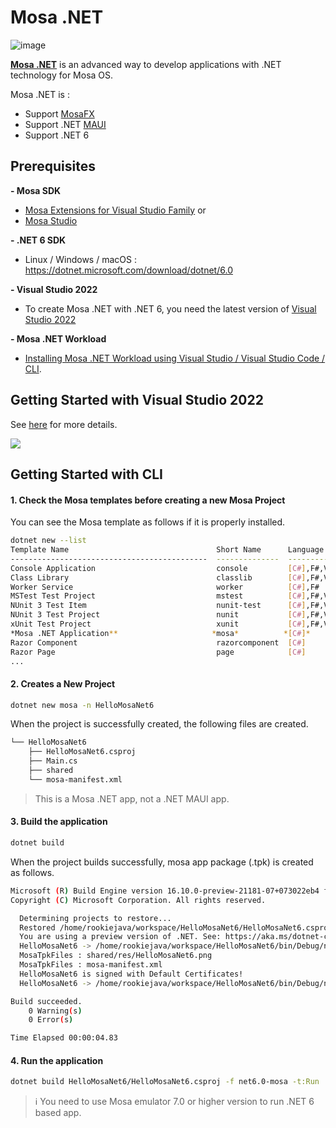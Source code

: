 # Mosa .NET
![image](https://user-images.githubusercontent.com/14328614/115324121-49473f00-a1c4-11eb-844c-86970c5e0764.png)

[<b>Mosa .NET</b>](https://developer.samsung.com/mosa/About-Mosa.NET/Mosa.NET.html) is an advanced way to develop applications with .NET technology for Mosa OS.

Mosa .NET is :
- Support [MosaFX](https://github.com/Samsung/MosaFX)
- Support .NET [MAUI](https://github.com/dotnet/maui)
- Support .NET 6

## Prerequisites

**- Mosa SDK**
  * [Mosa Extensions for Visual Studio Family](https://developer.mosa.org/development/mosa-extensions-visual-studio-family) or 
  * [Mosa Studio](https://developer.mosa.org/development/mosa-studio)

**- .NET 6 SDK**
  * Linux / Windows / macOS : https://dotnet.microsoft.com/download/dotnet/6.0
  
**- Visual Studio 2022**
  * To create Mosa .NET with .NET 6, you need the latest version of [Visual Studio 2022](https://visualstudio.microsoft.com/)

**- Mosa .NET Workload**
  * [Installing Mosa .NET Workload using Visual Studio / Visual Studio Code / CLI](https://github.com/Samsung/Mosa.NET/wiki/Installing-Mosa-.NET-Workload).

## Getting Started with Visual Studio 2022
See [here](https://github.com/Samsung/Mosa.NET/wiki/Build-your-first-(.NET6)-Mosa-App-using-Visual-Studio-2022) for more details.

![](https://github.com/Samsung/Mosa.NET/blob/a710d7095ca9ba0a759705dc59461140dec13ae4/assets/hello-mosa-net6-vs2022.gif)

## Getting Started with CLI

#### 1. Check the Mosa templates before creating a new Mosa Project
You can see the Mosa template as follows if it is properly installed.
```sh
dotnet new --list
Template Name                                 Short Name      Language    Tags                  
--------------------------------------------  --------------  ----------  ----------------------
Console Application                           console         [C#],F#,VB  Common/Console        
Class Library                                 classlib        [C#],F#,VB  Common/Library        
Worker Service                                worker          [C#],F#     Common/Worker/Web     
MSTest Test Project                           mstest          [C#],F#,VB  Test/MSTest           
NUnit 3 Test Item                             nunit-test      [C#],F#,VB  Test/NUnit            
NUnit 3 Test Project                          nunit           [C#],F#,VB  Test/NUnit            
xUnit Test Project                            xunit           [C#],F#,VB  Test/xUnit            
*Mosa .NET Application**                     *mosa*          *[C#]*      *Mosa*
Razor Component                               razorcomponent  [C#]        Web/ASP.NET           
Razor Page                                    page            [C#]        Web/ASP.NET           
...

```  

#### 2. Creates a New Project
```sh
dotnet new mosa -n HelloMosaNet6
```
When the project is successfully created, the following files are created.
```sh
└── HelloMosaNet6
    ├── HelloMosaNet6.csproj
    ├── Main.cs
    ├── shared
    └── mosa-manifest.xml
```

> This is a Mosa .NET app, not a .NET MAUI app.


#### 3. Build the application
```sh
dotnet build 
```
When the project builds successfully, mosa app package (.tpk) is created as follows.
```sh
Microsoft (R) Build Engine version 16.10.0-preview-21181-07+073022eb4 for .NET
Copyright (C) Microsoft Corporation. All rights reserved.

  Determining projects to restore...
  Restored /home/rookiejava/workspace/HelloMosaNet6/HelloMosaNet6.csproj (in 165 ms).
  You are using a preview version of .NET. See: https://aka.ms/dotnet-core-preview
  HelloMosaNet6 -> /home/rookiejava/workspace/HelloMosaNet6/bin/Debug/net6.0-mosa/HelloMosaNet6.dll
  MosaTpkFiles : shared/res/HelloMosaNet6.png
  MosaTpkFiles : mosa-manifest.xml
  HelloMosaNet6 is signed with Default Certificates!
  HelloMosaNet6 -> /home/rookiejava/workspace/HelloMosaNet6/bin/Debug/net6.0-mosa/com.companyname.HelloMosaNet6-1.0.0.tpk

Build succeeded.
    0 Warning(s)
    0 Error(s)

Time Elapsed 00:00:04.83
```

#### 4. Run the application 
```sh
dotnet build HelloMosaNet6/HelloMosaNet6.csproj -f net6.0-mosa -t:Run
```

> ℹ️ You need to use Mosa emulator 7.0 or higher version to run .NET 6 based app.
